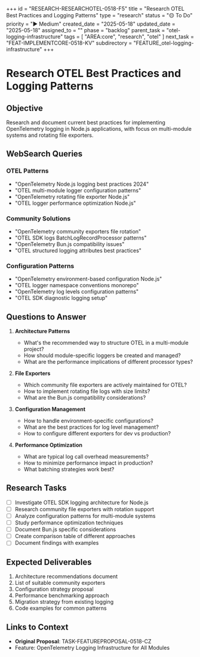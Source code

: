 +++
id = "RESEARCH-RESEARCHOTEL-0518-F5"
title = "Research OTEL Best Practices and Logging Patterns"
type = "research"
status = "🟡 To Do"
priority = "▶️ Medium"
created_date = "2025-05-18"
updated_date = "2025-05-18"
assigned_to = ""
phase = "backlog"
parent_task = "otel-logging-infrastructure"
tags = [ "AREA:core", "research", "otel" ]
next_task = "FEAT-IMPLEMENTCORE-0518-KV"
subdirectory = "FEATURE_otel-logging-infrastructure"
+++

# Research OTEL Best Practices and Logging Patterns

## Objective
Research and document current best practices for implementing OpenTelemetry logging in Node.js applications, with focus on multi-module systems and rotating file exporters.

## WebSearch Queries

### OTEL Patterns
- "OpenTelemetry Node.js logging best practices 2024"
- "OTEL multi-module logger configuration patterns"
- "OpenTelemetry rotating file exporter Node.js"
- "OTEL logger performance optimization Node.js"

### Community Solutions
- "OpenTelemetry community exporters file rotation"
- "OTEL SDK logs BatchLogRecordProcessor patterns"
- "OpenTelemetry Bun.js compatibility issues"
- "OTEL structured logging attributes best practices"

### Configuration Patterns
- "OpenTelemetry environment-based configuration Node.js"
- "OTEL logger namespace conventions monorepo"
- "OpenTelemetry log levels configuration patterns"
- "OTEL SDK diagnostic logging setup"

## Questions to Answer

1. **Architecture Patterns**
   - What's the recommended way to structure OTEL in a multi-module project?
   - How should module-specific loggers be created and managed?
   - What are the performance implications of different processor types?

2. **File Exporters**
   - Which community file exporters are actively maintained for OTEL?
   - How to implement rotating file logs with size limits?
   - What are the Bun.js compatibility considerations?

3. **Configuration Management**
   - How to handle environment-specific configurations?
   - What are the best practices for log level management?
   - How to configure different exporters for dev vs production?

4. **Performance Optimization**
   - What are typical log call overhead measurements?
   - How to minimize performance impact in production?
   - What batching strategies work best?

## Research Tasks

- [ ] Investigate OTEL SDK logging architecture for Node.js
- [ ] Research community file exporters with rotation support
- [ ] Analyze configuration patterns for multi-module systems
- [ ] Study performance optimization techniques
- [ ] Document Bun.js specific considerations
- [ ] Create comparison table of different approaches
- [ ] Document findings with examples

## Expected Deliverables

1. Architecture recommendations document
2. List of suitable community exporters
3. Configuration strategy proposal
4. Performance benchmarking approach
5. Migration strategy from existing logging
6. Code examples for common patterns

## Links to Context
- **Original Proposal**: TASK-FEATUREPROPOSAL-0518-CZ
- Feature: OpenTelemetry Logging Infrastructure for All Modules
